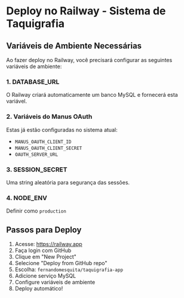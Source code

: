 # Deploy no Railway - Sistema de Taquigrafia

## Variáveis de Ambiente Necessárias

Ao fazer deploy no Railway, você precisará configurar as seguintes variáveis de ambiente:

### 1. DATABASE_URL
O Railway criará automaticamente um banco MySQL e fornecerá esta variável.

### 2. Variáveis do Manus OAuth
Estas já estão configuradas no sistema atual:
- `MANUS_OAUTH_CLIENT_ID`
- `MANUS_OAUTH_CLIENT_SECRET`
- `OAUTH_SERVER_URL`

### 3. SESSION_SECRET
Uma string aleatória para segurança das sessões.

### 4. NODE_ENV
Definir como `production`

## Passos para Deploy

1. Acesse: https://railway.app
2. Faça login com GitHub
3. Clique em "New Project"
4. Selecione "Deploy from GitHub repo"
5. Escolha: `fernandomesquita/taquigrafia-app`
6. Adicione serviço MySQL
7. Configure variáveis de ambiente
8. Deploy automático!

